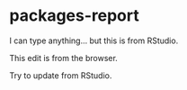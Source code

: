 # packages-report

I can type anything... but this is from RStudio.

This edit is from the browser.

Try to update from RStudio.